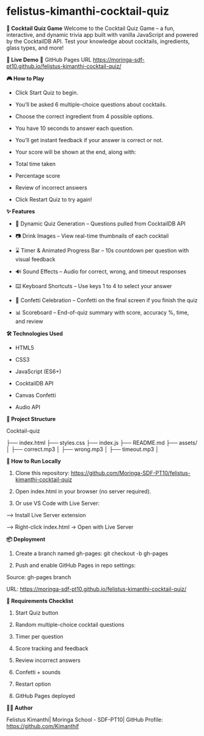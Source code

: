 # felistus-kimanthi-cocktail-quiz

**🧠 Cocktail Quiz Game**
Welcome to the Cocktail Quiz Game – a fun, interactive, and dynamic trivia app built with vanilla JavaScript and powered by the CocktailDB API. Test your knowledge about cocktails, ingredients, glass types, and more!

**🚀 Live Demo**
🔗 GitHub Pages URL
https://moringa-sdf-pt10.github.io/felistus-kimanthi-cocktail-quiz/

**🎮 How to Play**

- Click Start Quiz to begin.

- You’ll be asked 6 multiple-choice questions about cocktails.

- Choose the correct ingredient from 4 possible options.

- You have 10 seconds to answer each question.

- You’ll get instant feedback if your answer is correct or not.

- Your score will be shown at the end, along with:

- Total time taken

- Percentage score

- Review of incorrect answers

- Click Restart Quiz to try again!

**✨ Features**

- 🧠 Dynamic Quiz Generation – Questions pulled from CocktailDB API

- 📷 Drink Images – View real-time thumbnails of each cocktail

- ⌛ Timer & Animated Progress Bar – 10s countdown per question with visual feedback

- 🔊 Sound Effects – Audio for correct, wrong, and timeout responses

- ⌨️ Keyboard Shortcuts – Use keys 1 to 4 to select your answer

- 🎉 Confetti Celebration – Confetti on the final screen if you finish the quiz

- 📊 Scoreboard – End-of-quiz summary with score, accuracy %, time, and review

**🛠️ Technologies Used**

- HTML5

- CSS3

- JavaScript (ES6+)

- CocktailDB API

- Canvas Confetti

- Audio API

**📁 Project Structure**

Cocktail-quiz

├── index.html
├── styles.css
├── index.js
├── README.md
├── assets/
│ ├── correct.mp3
│ ├── wrong.mp3
│ ├── timeout.mp3
│

**🧪 How to Run Locally**

1. Clone this repository:
   https://github.com/Moringa-SDF-PT10/felistus-kimanthi-cocktail-quiz

2. Open index.html in your browser (no server required).

3. Or use VS Code with Live Server:

--> Install Live Server extension

--> Right-click index.html → Open with Live Server

**📦 Deployment**

1. Create a branch named gh-pages:
   git checkout -b gh-pages

2. Push and enable GitHub Pages in repo settings:

Source: gh-pages branch

URL: https://moringa-sdf-pt10.github.io/felistus-kimanthi-cocktail-quiz/

**📘 Requirements Checklist**

1. Start Quiz button

2. Random multiple-choice cocktail questions

3. Timer per question

4. Score tracking and feedback

5. Review incorrect answers

6. Confetti + sounds

7. Restart option

8. GitHub Pages deployed

**🧑‍💻 Author**

Felistus Kimanthi|
Moringa School - SDF-PT10|
GitHub Profile: https://github.com/Kimanthif
